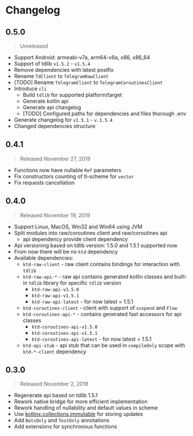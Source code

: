 # Changelog

## 0.5.0
> Unreleased
- Support Android: armeabi-v7a, arm64-v8a, x86, x86_64
- Support of tdlib `v1.5.2` - `v1.5.4`
- Remove dependencies with latest postfix
- Rename `TdClient` to `TelegramRawClient`
- [TODO] Rename `TelegramClient` to `TelegramCoroutinesClient` 
- Introduce `cli`
  - Build `tdlib` for supported platform/target
  - Generate kotlin api
  - Generate api changelog
  - [TODO] Configured paths for dependencies and files thorough .env
- Generate changelog for `v1.5.1` - `v.1.5.4` 
- Changed dependencies structure


## 0.4.1
> Released November 27, 2019
- Functions now have nullable `Ref` parameters
- Fix constructors counting of tl-scheme for `vector`
- Fix requests cancellation

## 0.4.0
> Released November 19, 2019
- Support Linux, MacOS, Win32 and Win64 using JVM
- Split modules into raw/coroutines client and raw/coroutines api
  - api dependency provide client dependency
- Api versioning based on tdlib version: 1.5.0 and 1.5.1 supported now
- From now there will be no `ktd` dependency
- Available dependencies:
  - `ktd-raw-client` - raw client contains bindings for interaction with `tdlib`
  - `ktd-raw-api-*` - raw api contains generated kotlin classes and built-in `tdlib` library for specific `tdlib` version
    - `ktd-raw-api-v1.5.0` 
    - `ktd-raw-api-v1.5.1`
    - `ktd-raw-api-latest` - for now latest = 1.5.1
  - `ktd-coroutines-client` - client with support of `suspend` and `Flow`
  - `ktd-coroutines-api-*` - contains generated fast accessors for api classes
    - `ktd-coroutines-api-v1.5.0` 
    - `ktd-coroutines-api-v1.5.1` 
    - `ktd-coroutines-api-latest`  - for now latest = 1.5.1
  - `ktd-api-stub` - api stub that can be used in `compileOnly` scope with `ktd-*-client` dependency

## 0.3.0
> Released November 2, 2019
- Regenerate api based on tdlib 1.5.1
- Rework native bridge for more efficient implementation
- Rework handling of nullability and default values in scheme
- Use [kotlinx.collections.immutable](https://github.com/Kotlin/kotlinx.collections.immutable) for storing updates
- Add `BotsOnly` and `TestOnly` annotations
- Add extensions for synchronous functions
